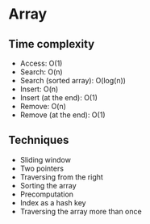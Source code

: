 # Array

## Time complexity

- Access: O(1)
- Search: O(n)
- Search (sorted array): O(log(n))
- Insert: O(n)
- Insert (at the end): O(1)
- Remove: O(n)
- Remove (at the end): O(1)

## Techniques

- Sliding window
- Two pointers
- Traversing from the right
- Sorting the array
- Precomputation
- Index as a hash key
- Traversing the array more than once
